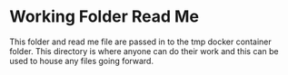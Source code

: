 # Working Folder Read Me
This folder and read me file are passed in to the tmp docker container folder.
This directory is where anyone can do their work and this can be used to house any files going forward.

